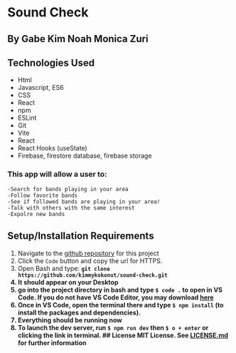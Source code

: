  # Sound Check
 ## By Gabe Kim Noah Monica Zuri 

 ## Technologies Used 
 * Html 
 * Javascript, ES6 
 * CSS 
 * React 
 * npm 
 * ESLint 
 * Git 
 * Vite 
 * React
 * React Hooks (useState) 
 * Firebase, firestore database, firebase storage 

###  This app will allow a user to:
    -Search for bands playing in your area
    -Follow favorite bands 
    -See if followed bands are playing in your area! 
    -Talk with others with the same interest 
    -Expolre new bands

 ## Setup/Installation Requirements 
 1. Navigate to the [github repository](https://github.com/kimmykokonut/sound-check) for this project 
 2. Click the `Code` button and copy the url for HTTPS. 
 3. Open Bash and type: <b>`git clone https://github.com/kimmykokonut/sound-check.git`<b> 
 4. It should appear on your Desktop 
 5. go into the project directory in bash and type `$ code .` to open in VS Code.  If you do not have VS Code Editor, you may download [here](https://code.visualstudio.com/) 
 6. Once in VS Code, open the terminal there and type `$ npm install` (to install the packages and dependencies). 
 7.  Everything should be running now 
 8. To launch the dev server, run `$ npm run dev` then `$ o + enter` or clicking the link in terminal. ## License MIT License. See [LICENSE.md](./LICENSE.md) for further information
